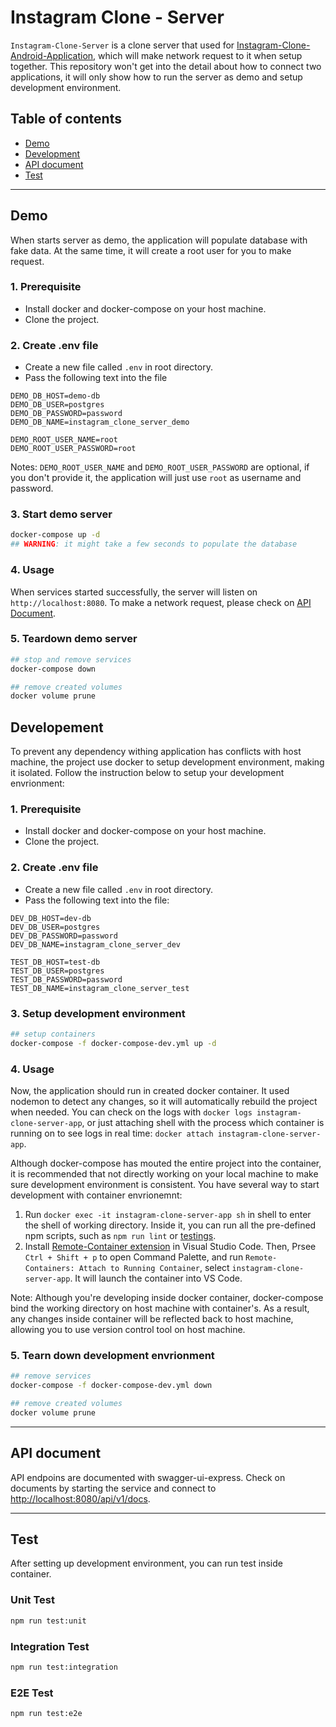 # Instagram Clone - Server

`Instagram-Clone-Server` is a clone server that used for [Instagram-Clone-Android-Application](https://github.com/kyleliao321/instagram-clone-clean-architecture), which will make network request to it when setup together. This repository won't get into the detail about how to connect two applications, it will only show how to run the server as demo and setup development environment.

## Table of contents
- [Demo](#demo)
- [Development](#development)
- [API document](#api-document)
- [Test](#test)

---
## Demo
When starts server as demo, the application will populate database with fake data. At the same time, it will create a root user for you to make request. 

### 1. Prerequisite
- Install docker and docker-compose on your host machine.
- Clone the project.

### 2. Create .env file
- Create a new file called `.env` in root directory.
- Pass the following text into the file
```
DEMO_DB_HOST=demo-db
DEMO_DB_USER=postgres
DEMO_DB_PASSWORD=password
DEMO_DB_NAME=instagram_clone_server_demo

DEMO_ROOT_USER_NAME=root
DEMO_ROOT_USER_PASSWORD=root
```
Notes: `DEMO_ROOT_USER_NAME` and `DEMO_ROOT_USER_PASSWORD` are optional, if you don't provide it, the application will just use `root` as username and password.

### 3. Start demo server
```bash
docker-compose up -d
## WARNING: it might take a few seconds to populate the database
```

### 4. Usage
When services started successfully, the server will listen on `http://localhost:8080`. To make a network request, please check on [API Document](#api-document). 

### 5. Teardown demo server
```bash
## stop and remove services
docker-compose down

## remove created volumes
docker volume prune
```

## Developement
To prevent any dependency withing application has conflicts with host machine, the project use docker to setup development environment, making it isolated. Follow the instruction below to setup your development envrionment:

### 1. Prerequisite
- Install docker and docker-compose on your host machine.
- Clone the project.

### 2. Create .env file
- Create a new file called `.env` in root directory.
- Pass the following text into the file:
```
DEV_DB_HOST=dev-db
DEV_DB_USER=postgres
DEV_DB_PASSWORD=password
DEV_DB_NAME=instagram_clone_server_dev

TEST_DB_HOST=test-db
TEST_DB_USER=postgres
TEST_DB_PASSWORD=password
TEST_DB_NAME=instagram_clone_server_test
```

### 3. Setup development environment
```bash
## setup containers
docker-compose -f docker-compose-dev.yml up -d
```

### 4. Usage
Now, the application should run in created docker container. It used nodemon to detect any changes, so it will automatically rebuild the project when needed. You can check on the logs with `docker logs instagram-clone-server-app`, or just attaching shell with the process which container is running on to see logs in real time: `docker attach instagram-clone-server-app`.

Although docker-compose has mouted the entire project into the container, it is recommended that not directly working on your local machine to make sure development environment is consistent. You have several way to start development with container envrionemnt:

1. Run `docker exec -it instagram-clone-server-app sh` in shell to enter the shell of working directory. Inside it, you can run all the pre-defined npm scripts, such as `npm run lint` or [testings](#test).
2. Install [Remote-Container extension](https://code.visualstudio.com/docs/remote/containers) in Visual Studio Code. Then, Prsee `Ctrl + Shift + p` to open Command Palette, and run `Remote-Containers: Attach to Running Container`, select `instagram-clone-server-app`. It will launch the container into VS Code.

Note: Although you're developing inside docker container, docker-compose bind the working directory on host machine with container's. As a result, any changes inside container will be reflected back to host machine, allowing you to use version control tool on host machine.

### 5. Tearn down development envrionment
```bash
## remove services
docker-compose -f docker-compose-dev.yml down

## remove created volumes
docker volume prune
```

---

## API document
API endpoins are documented with swagger-ui-express. Check on documents by starting the service and connect to [http://localhost:8080/api/v1/docs](http://localhost:8080/api/v1/docs). 

---

## Test

After setting up development environment, you can run test inside container. 

### Unit Test
```bash
npm run test:unit
```

### Integration Test
```bash
npm run test:integration
```

### E2E Test
```bash
npm run test:e2e
```